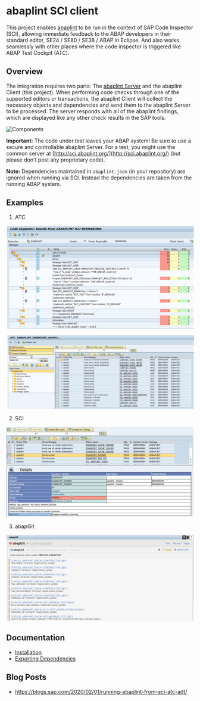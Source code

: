 # abaplint SCI client

This project enables [abaplint](https://abaplint.org) to be run in the context of SAP Code Inspector (SCI), allowing immediate feedback to the ABAP developers in their standard editor, SE24 / SE80 / SE38 / ABAP in Eclipse. And also works seamlessly with other places where the code inspector is triggered like ABAP Test Cockpit (ATC).

## Overview

The integration requires two parts: The [abaplint Server](https://github.com/abaplint/abaplint-sci-client) and the abaplint Client (this project). When performing code checks through one of the supported editors or transactions, the abaplint Client will collect the necessary objects and dependencies and send them to the abaplint Server to be processed. The server responds with all of the abaplint findings, which are displayed like any other check results in the SAP tools.

![Components](http://www.plantuml.com/plantuml/proxy?cache=no&src=https://raw.githubusercontent.com/abaplint/abaplint-sci-client/master/docs/components.iuml)

**Important:** The code under test leaves your ABAP system! Be sure to use a secure and controllable abaplint Server. For a test, you might use the common server at [http://sci.abaplint.org/](http://sci.abaplint.org/) (but please don't post any proprietary code).

**Note:** Dependencies maintained in `abaplint.json` (in your repository) are ignored when running via SCI. Instead the dependencies are taken from the running ABAP system.

## Examples

1. ATC

![atc-overview](docs/img/sci-ex-01.png)

![atc-details](docs/img/sci-ex-02.png)

2. SCI

![sci](docs/img/sci-ex-04.png)

3. abapGit

![abapgit](docs/img/sci-ex-03.png)

## Documentation

* [Installation](docs/installation.md)
* [Exporting Dependencies](docs/export_dependencies.md)

## Blog Posts

- https://blogs.sap.com/2020/02/01/running-abaplint-from-sci-atc-adt/
